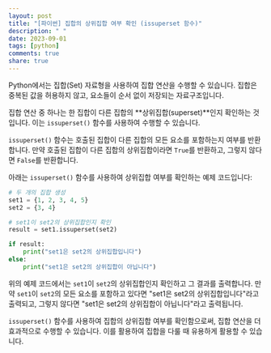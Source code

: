 ```yaml
---
layout: post
title: "[파이썬] 집합의 상위집합 여부 확인 (issuperset 함수)"
description: " "
date: 2023-09-01
tags: [python]
comments: true
share: true
---
```


Python에서는 집합(Set) 자료형을 사용하여 집합 연산을 수행할 수 있습니다. 집합은 중복된 값을 허용하지 않고, 요소들이 순서 없이 저장되는 자료구조입니다. 

집합 연산 중 하나는 한 집합이 다른 집합의 **상위집합(superset)**인지 확인하는 것입니다. 이는 `issuperset()` 함수를 사용하여 수행할 수 있습니다.

`issuperset()` 함수는 호출된 집합이 다른 집합의 모든 요소를 포함하는지 여부를 반환합니다. 만약 호출된 집합이 다른 집합의 상위집합이라면 `True`를 반환하고, 그렇지 않다면 `False`를 반환합니다.

아래는 `issuperset()` 함수를 사용하여 상위집합 여부를 확인하는 예제 코드입니다:

```python
# 두 개의 집합 생성
set1 = {1, 2, 3, 4, 5}
set2 = {3, 4}

# set1이 set2의 상위집합인지 확인
result = set1.issuperset(set2)

if result:
    print("set1은 set2의 상위집합입니다")
else:
    print("set1은 set2의 상위집합이 아닙니다")
```

위의 예제 코드에서는 `set1`이 `set2`의 상위집합인지 확인하고 그 결과를 출력합니다. 만약 `set1`이 `set2`의 모든 요소를 포함하고 있다면 "set1은 set2의 상위집합입니다"라고 출력되고, 그렇지 않다면 "set1은 set2의 상위집합이 아닙니다"라고 출력됩니다.

`issuperset()` 함수를 사용하여 집합의 상위집합 여부를 확인함으로써, 집합 연산을 더 효과적으로 수행할 수 있습니다. 이를 활용하여 집합을 다룰 때 유용하게 활용할 수 있습니다.